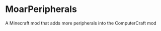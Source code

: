 MoarPeripherals
===============

A Minecraft mod that adds more peripherals into the ComputerCraft mod
